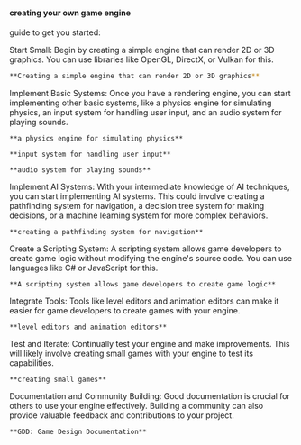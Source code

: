 #### creating your own game engine

guide to get you started:

Start Small: Begin by creating a simple engine that can render 2D or 3D graphics. You can use libraries like OpenGL, DirectX, or Vulkan for this.
```bash
**Creating a simple engine that can render 2D or 3D graphics**
```
Implement Basic Systems: Once you have a rendering engine, you can start implementing other basic systems, like a physics engine for simulating physics, an input system for handling user input, and an audio system for playing sounds.
```
**a physics engine for simulating physics**

**input system for handling user input**

**audio system for playing sounds**

```
Implement AI Systems: With your intermediate knowledge of AI techniques, you can start implementing AI systems. This could involve creating a pathfinding system for navigation, a decision tree system for making decisions, or a machine learning system for more complex behaviors.
```
**creating a pathfinding system for navigation**
```
Create a Scripting System: A scripting system allows game developers to create game logic without modifying the engine's source code. You can use languages like C# or JavaScript for this.
```
**A scripting system allows game developers to create game logic**
```
Integrate Tools: Tools like level editors and animation editors can make it easier for game developers to create games with your engine.
```
**level editors and animation editors**
```
Test and Iterate: Continually test your engine and make improvements. This will likely involve creating small games with your engine to test its capabilities.
```
**creating small games**
```
Documentation and Community Building: Good documentation is crucial for others to use your engine effectively. Building a community can also provide valuable feedback and contributions to your project.
```
**GDD: Game Design Documentation**
```
